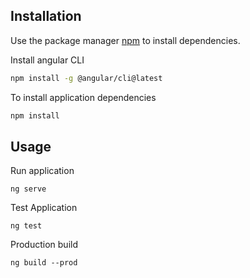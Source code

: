 ## Installation

Use the package manager [npm](https://nodejs.org/en/download/) to install dependencies.

Install angular CLI

```bash
npm install -g @angular/cli@latest
```

To install application dependencies

```bash
npm install
```

## Usage

Run application
```node
ng serve
```

Test Application
```node
ng test
```

Production build
```node
ng build --prod
```



